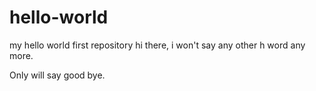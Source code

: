# hello-world
my hello world first repository
hi there, i won't say any other h word any more.

Only will say good bye.
